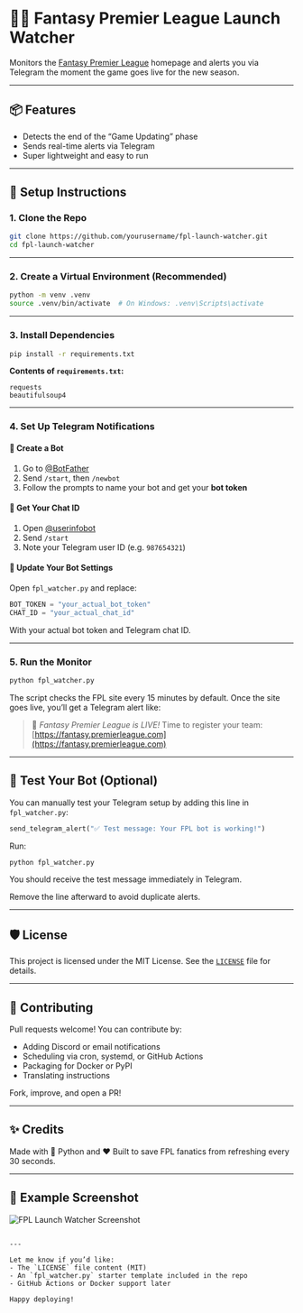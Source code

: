 # 🕵️‍♂️ Fantasy Premier League Launch Watcher

Monitors the [Fantasy Premier League](https://fantasy.premierleague.com) homepage and alerts you via Telegram the moment the game goes live for the new season.

---

## 📦 Features

- Detects the end of the “Game Updating” phase
- Sends real-time alerts via Telegram
- Super lightweight and easy to run

---

## 🚀 Setup Instructions

### 1. Clone the Repo

```bash
git clone https://github.com/yourusername/fpl-launch-watcher.git
cd fpl-launch-watcher
````

---

### 2. Create a Virtual Environment (Recommended)

```bash
python -m venv .venv
source .venv/bin/activate  # On Windows: .venv\Scripts\activate
```

---

### 3. Install Dependencies

```bash
pip install -r requirements.txt
```

**Contents of `requirements.txt`:**

```
requests
beautifulsoup4
```

---

### 4. Set Up Telegram Notifications

#### 🔹 Create a Bot

1. Go to [@BotFather](https://t.me/BotFather)
2. Send `/start`, then `/newbot`
3. Follow the prompts to name your bot and get your **bot token**

#### 🔹 Get Your Chat ID

1. Open [@userinfobot](https://t.me/userinfobot)
2. Send `/start`
3. Note your Telegram user ID (e.g. `987654321`)

#### 🔹 Update Your Bot Settings

Open `fpl_watcher.py` and replace:

```python
BOT_TOKEN = "your_actual_bot_token"
CHAT_ID = "your_actual_chat_id"
```

With your actual bot token and Telegram chat ID.

---

### 5. Run the Monitor

```bash
python fpl_watcher.py
```

The script checks the FPL site every 15 minutes by default. Once the site goes live, you’ll get a Telegram alert like:

> 🎉 *Fantasy Premier League is LIVE!* Time to register your team: [https://fantasy.premierleague.com](https://fantasy.premierleague.com)

---

## 🧪 Test Your Bot (Optional)

You can manually test your Telegram setup by adding this line in `fpl_watcher.py`:

```python
send_telegram_alert("✅ Test message: Your FPL bot is working!")
```

Run:

```bash
python fpl_watcher.py
```

You should receive the test message immediately in Telegram.

Remove the line afterward to avoid duplicate alerts.

---

## 🛡 License

This project is licensed under the MIT License.
See the [`LICENSE`](LICENSE) file for details.

---

## 🤝 Contributing

Pull requests welcome! You can contribute by:

* Adding Discord or email notifications
* Scheduling via cron, systemd, or GitHub Actions
* Packaging for Docker or PyPI
* Translating instructions

Fork, improve, and open a PR!

---

## ✨ Credits

Made with 🐍 Python and ❤️
Built to save FPL fanatics from refreshing every 30 seconds.

---

## 📎 Example Screenshot
![FPL Launch Watcher Screenshot](https://example.com/screenshot.png)

```

---

Let me know if you’d like:
- The `LICENSE` file content (MIT)
- An `fpl_watcher.py` starter template included in the repo
- GitHub Actions or Docker support later

Happy deploying!
```
